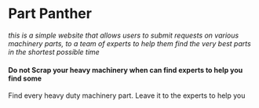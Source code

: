# Part Panther
_this is a simple website that allows users to submit requests on various machinery parts,
to a team of experts to help them find the very best parts in the shortest possible time_

#### Do not Scrap your heavy machinery when can find experts to help you find some ####

Find every heavy duty machinery part. Leave it to the experts to help you
